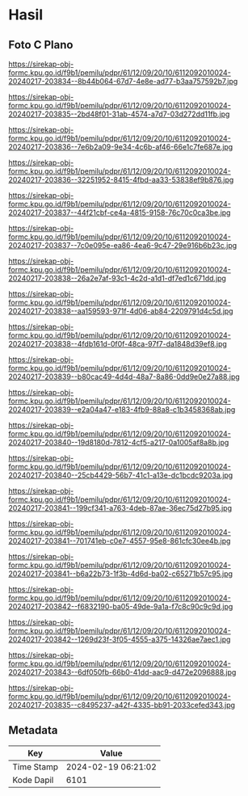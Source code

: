 # Hasil

## Foto C Plano

https://sirekap-obj-formc.kpu.go.id/f9b1/pemilu/pdpr/61/12/09/20/10/6112092010024-20240217-203834--8b44b064-67d7-4e8e-ad77-b3aa757592b7.jpg

https://sirekap-obj-formc.kpu.go.id/f9b1/pemilu/pdpr/61/12/09/20/10/6112092010024-20240217-203835--2bd48f01-31ab-4574-a7d7-03d272dd11fb.jpg

https://sirekap-obj-formc.kpu.go.id/f9b1/pemilu/pdpr/61/12/09/20/10/6112092010024-20240217-203836--7e6b2a09-9e34-4c6b-af46-66e1c7fe687e.jpg

https://sirekap-obj-formc.kpu.go.id/f9b1/pemilu/pdpr/61/12/09/20/10/6112092010024-20240217-203836--32251952-8415-4fbd-aa33-53838ef9b876.jpg

https://sirekap-obj-formc.kpu.go.id/f9b1/pemilu/pdpr/61/12/09/20/10/6112092010024-20240217-203837--44f21cbf-ce4a-4815-9158-76c70c0ca3be.jpg

https://sirekap-obj-formc.kpu.go.id/f9b1/pemilu/pdpr/61/12/09/20/10/6112092010024-20240217-203837--7c0e095e-ea86-4ea6-9c47-29e916b6b23c.jpg

https://sirekap-obj-formc.kpu.go.id/f9b1/pemilu/pdpr/61/12/09/20/10/6112092010024-20240217-203838--26a2e7af-93c1-4c2d-a1d1-df7ed1c671dd.jpg

https://sirekap-obj-formc.kpu.go.id/f9b1/pemilu/pdpr/61/12/09/20/10/6112092010024-20240217-203838--aa159593-971f-4d06-ab84-2209791d4c5d.jpg

https://sirekap-obj-formc.kpu.go.id/f9b1/pemilu/pdpr/61/12/09/20/10/6112092010024-20240217-203838--4fdb161d-0f0f-48ca-97f7-da1848d39ef8.jpg

https://sirekap-obj-formc.kpu.go.id/f9b1/pemilu/pdpr/61/12/09/20/10/6112092010024-20240217-203839--b80cac49-4d4d-48a7-8a86-0dd9e0e27a88.jpg

https://sirekap-obj-formc.kpu.go.id/f9b1/pemilu/pdpr/61/12/09/20/10/6112092010024-20240217-203839--e2a04a47-e183-4fb9-88a8-c1b3458368ab.jpg

https://sirekap-obj-formc.kpu.go.id/f9b1/pemilu/pdpr/61/12/09/20/10/6112092010024-20240217-203840--19d8180d-7812-4cf5-a217-0a1005af8a8b.jpg

https://sirekap-obj-formc.kpu.go.id/f9b1/pemilu/pdpr/61/12/09/20/10/6112092010024-20240217-203840--25cb4429-56b7-41c1-a13e-dc1bcdc9203a.jpg

https://sirekap-obj-formc.kpu.go.id/f9b1/pemilu/pdpr/61/12/09/20/10/6112092010024-20240217-203841--199cf341-a763-4deb-87ae-36ec75d27b95.jpg

https://sirekap-obj-formc.kpu.go.id/f9b1/pemilu/pdpr/61/12/09/20/10/6112092010024-20240217-203841--701741eb-c0e7-4557-95e8-861cfc30ee4b.jpg

https://sirekap-obj-formc.kpu.go.id/f9b1/pemilu/pdpr/61/12/09/20/10/6112092010024-20240217-203841--b6a22b73-1f3b-4d6d-ba02-c65271b57c95.jpg

https://sirekap-obj-formc.kpu.go.id/f9b1/pemilu/pdpr/61/12/09/20/10/6112092010024-20240217-203842--f6832190-ba05-49de-9a1a-f7c8c90c9c9d.jpg

https://sirekap-obj-formc.kpu.go.id/f9b1/pemilu/pdpr/61/12/09/20/10/6112092010024-20240217-203842--1269d23f-3f05-4555-a375-14326ae7aec1.jpg

https://sirekap-obj-formc.kpu.go.id/f9b1/pemilu/pdpr/61/12/09/20/10/6112092010024-20240217-203843--6df050fb-66b0-41dd-aac9-d472e2096888.jpg

https://sirekap-obj-formc.kpu.go.id/f9b1/pemilu/pdpr/61/12/09/20/10/6112092010024-20240217-203835--c8495237-a42f-4335-bb91-2033cefed343.jpg


## Metadata

| Key        | Value               |
| ---------- | ------------------- |
| Time Stamp | 2024-02-19 06:21:02 |
| Kode Dapil | 6101                |



